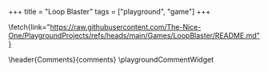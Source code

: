 +++
title = "Loop Blaster"
tags = ["playground", "game"]
+++

\fetch{link="https://raw.githubusercontent.com/The-Nice-One/PlaygroundProjects/refs/heads/main/Games/LoopBlaster/README.md"}

\header{Comments}{comments}
\playgroundCommentWidget
